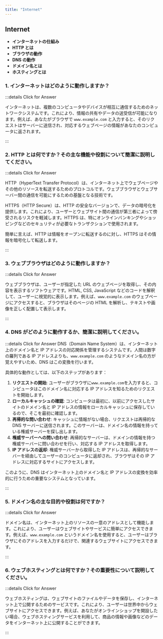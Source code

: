 ```yaml
---
title: "Internet"
---
```


## Internet

- **インターネットの仕組み**
- **HTTP とは**
- **ブラウザの動作**
- **DNS の動作**
- **ドメイン名とは**
- **ホスティングとは**

### 1. インターネットはどのように動作しますか？

:::details Click for Answer

インターネットは、複数のコンピュータやデバイスが相互に通信するためのネットワークシステムです。これにより、情報の共有やデータの送受信が可能になります。例えば、あなたがブラウザで `www.example.com` と入力すると、そのリクエストはサーバーに送信され、対応するウェブページの情報があなたのコンピュータに返されます。

:::

### 2. HTTP とは何ですか？その主な機能や役割について簡潔に説明してください。

:::details Click for Answer

HTTP（HyperText Transfer Protocol）は、インターネット上でウェブページやその他のリソースを転送するためのプロトコルです。ウェブブラウザとウェブサーバー間の通信を可能にするための基盤となる技術です。

HTTPS（HTTP Secure）は、HTTP の安全なバージョンで、データの暗号化を提供します。これにより、ユーザーとウェブサイト間の通信が第三者によって傍受されるリスクを軽減します。HTTPS は、特にオンラインバンキングやショッピングなどのセキュリティが必要なトランザクションで使用されます。

簡単に言えば、HTTP は情報をオープンに転送するのに対し、HTTPS はその情報を暗号化して転送します。

:::

### 3. ウェブブラウザはどのように動作しますか？

:::details Click for Answer

ウェブブラウザは、ユーザーが指定した URL のウェブページを取得し、その内容を表示するソフトウェアです。HTML, CSS, JavaScript などのコードを解釈して、ユーザーに視覚的に表示します。例えば、`www.example.com` のウェブページにアクセスすると、ブラウザはそのページの HTML を解析し、テキストや画像を正しく配置して表示します。

:::

### 4. DNS がどのように動作するか、簡潔に説明してください。

:::details Click for Answer
DNS（Domain Name System）は、インターネット上のドメイン名と IP アドレスの対応関係を管理するシステムです。人間は数字の羅列である IP アドレスよりも、`www.example.com` のようなドメイン名の方が覚えやすいため、DNS はこの変換を行います。

具体的な動作としては、以下のステップがあります：

1. **リクエストの開始**: ユーザーがブラウザに`www.example.com`を入力すると、コンピュータはこのドメイン名に対応する IP アドレスを知るためのリクエストを開始します。
2. **ローカルキャッシュの確認**: コンピュータは最初に、以前にアクセスしたサイトのドメイン名と IP アドレスの情報をローカルキャッシュに保存しているので、そこを最初に確認します。
3. **再帰的な問い合わせ**: キャッシュに情報がない場合、リクエストは再帰的な DNS サーバーに送信されます。このサーバーは、ドメイン名の情報を持っている権威サーバーを探し出します。
4. **権威サーバーへの問い合わせ**: 再帰的なサーバーは、ドメインの情報を持つ権威サーバーに問い合わせを行い、対応する IP アドレスを取得します。
5. **IP アドレスの返却**: 権威サーバーから取得した IP アドレスは、再帰的なサーバーを経由してユーザーのコンピュータに返却され、ブラウザはその IP アドレスに対応するサイトにアクセスします。

このように、DNS はインターネット上のドメイン名と IP アドレスの変換を効率的に行うための重要なシステムとなっています。

:::

### 5. ドメイン名の主な目的や役割は何ですか？

:::details Click for Answer

ドメイン名は、インターネット上のリソースの一意のアドレスとして機能します。これにより、ユーザーはウェブサイトやサービスに簡単にアクセスできます。例えば、`www.example.com` というドメイン名を使用すると、ユーザーはブラウザにそのアドレスを入力するだけで、関連するウェブサイトにアクセスできます。

:::

### 6. ウェブホスティングとは何ですか？その重要性について説明してください。

:::details Click for Answer

ウェブホスティングは、ウェブサイトのファイルやデータを保存し、インターネット上で公開するためのサービスです。これにより、ユーザーは世界中からウェブサイトにアクセスできます。例えば、あなたがオンラインショップを開設したい場合、ウェブホスティングサービスを利用して、商品の情報や画像などのデータをインターネット上に公開することができます。

:::
